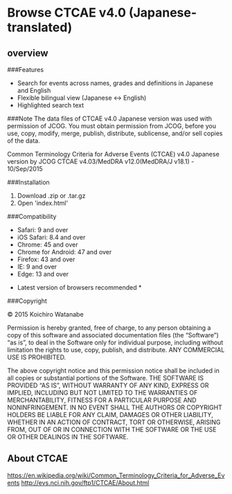 # Browse CTCAE v4.0 (Japanese-translated)

## overview

###Features
- Search for events across names, grades and definitions in Japanese and English
- Flexible bilingual view (Japanese <-> English)
- Highlighted search text

###Note
The data files of CTCAE v4.0 Japanese version was used with permission of JCOG. You must obtain permission from JCOG, before you use, copy, modify, merge, publish, distribute, sublicense, and/or sell copies of the data.

Common Terminology Criteria for Adverse Events (CTCAE) v4.0 Japanese version by JCOG
CTCAE v4.03/MedDRA v12.0(MedDRA/J v18.1) - 10/Sep/2015

###Installation

1. Download .zip or .tar.gz
2. Open 'index.html'

###Compatibility

- Safari: 9 and over
- iOS Safari: 8.4 and over
- Chrome: 45 and over
- Chrome for Android: 47 and over
- Firefox: 43 and over
- IE: 9 and over
- Edge: 13 and over
* Latest version of browsers recommended *

###Copyright

© 2015 Koichiro Watanabe

Permission is hereby granted, free of charge, to any person obtaining a copy of this software and associated documentation files (the “Software”) “as is”, to deal in the Software only for individual purpose, including without limitation the rights to use, copy, publish, and distribute. ANY COMMERCIAL USE IS PROHIBITED.

The above copyright notice and this permission notice shall be included in all copies or substantial portions of the Software.
THE SOFTWARE IS PROVIDED “AS IS”, WITHOUT WARRANTY OF ANY KIND, EXPRESS OR IMPLIED, INCLUDING BUT NOT LIMITED TO THE WARRANTIES OF MERCHANTABILITY, FITNESS FOR A PARTICULAR PURPOSE AND NONINFRINGEMENT. IN NO EVENT SHALL THE AUTHORS OR COPYRIGHT HOLDERS BE LIABLE FOR ANY CLAIM, DAMAGES OR OTHER LIABILITY, WHETHER IN AN ACTION OF CONTRACT, TORT OR OTHERWISE, ARISING FROM, OUT OF OR IN CONNECTION WITH THE SOFTWARE OR THE USE OR OTHER DEALINGS IN THE SOFTWARE.

## About CTCAE

https://en.wikipedia.org/wiki/Common_Terminology_Criteria_for_Adverse_Events
http://evs.nci.nih.gov/ftp1/CTCAE/About.html
